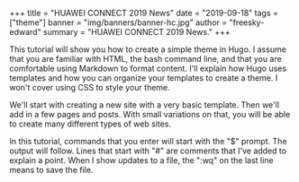 +++
title = "HUAWEI CONNECT 2019 News"
date = "2019-09-18"
tags = ["theme"]
banner = "img/banners/banner-hc.jpg"
author = "freesky-edward"
summary = "HUAWEI CONNECT 2019 News."
+++


This tutorial will show you how to create a simple theme in Hugo. I assume that you are familiar with HTML, the bash command line, and that you are comfortable using Markdown to format content. I'll explain how Hugo uses templates and how you can organize your templates to create a theme. I won't cover using CSS to style your theme.

We'll start with creating a new site with a very basic template. Then we'll add in a few pages and posts. With small variations on that, you will be able to create many different types of web sites.

In this tutorial, commands that you enter will start with the "$" prompt. The output will follow. Lines that start with "#" are comments that I've added to explain a point. When I show updates to a file, the ":wq" on the last line means to save the file.
